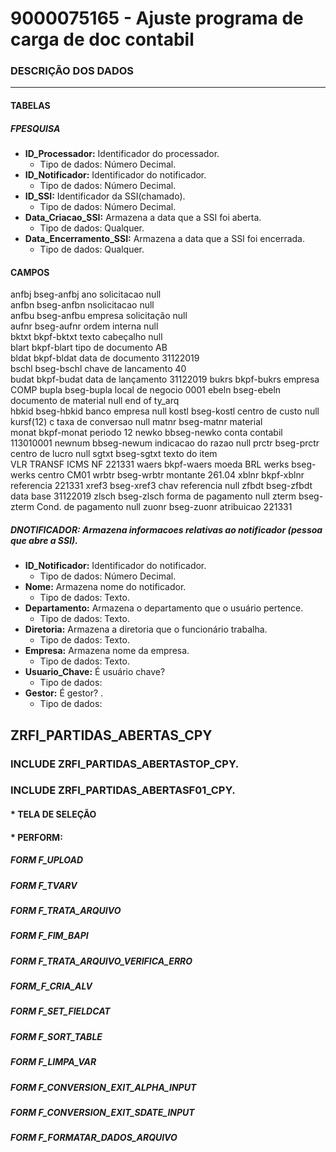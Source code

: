 # 9000075165 - Ajuste programa de carga de doc contabil

### DESCRIÇÃO DOS DADOS
---
#### TABELAS 

##### FPESQUISA
* **ID_Processador:** Identificador do processador.<br>
    - Tipo de dados: Número Decimal.
* **ID_Notificador:** Identificador do notificador.<br>
    - Tipo de dados: Número Decimal.
* **ID_SSI:** Identificador da SSI(chamado).<br>
    - Tipo de dados: Número Decimal.
* **Data_Criacao_SSI:** Armazena a data que a SSI foi aberta.<br>
    - Tipo de dados: Qualquer.
* **Data_Encerramento_SSI:** Armazena a data que a SSI foi encerrada.<br>
    - Tipo de dados: Qualquer.

#### CAMPOS

anfbj	bseg-anfbj	ano solicitacao	null <br>
anfbn	bseg-anfbn	nsolicitacao	null <br>
anfbu	bseg-anfbu	empresa solicitação	null <br>
aufnr	bseg-aufnr	ordem interna	null <br>
bktxt	bkpf-bktxt	texto cabeçalho	null <br>
blart	bkpf-blart	tipo de documento	AB <br>
bldat	bkpf-bldat	data de documento	31122019 <br>
bschl	bseg-bschl	chave de lancamento	40 <br>
budat	bkpf-budat	data de lançamento	31122019
bukrs	bkpf-bukrs	empresa	COMP
bupla	bseg-bupla	local de negocio	0001
ebeln	bseg-ebeln	documento de material	null
end of ty_arq			
hbkid	bseg-hbkid	banco empresa	null
kostl	bseg-kostl	centro de custo	null
kursf(12)	c	taxa de conversao	null
matnr	bseg-matnr	material	
monat	bkpf-monat	periodo	12
newko	bbseg-newko	conta contabil	113010001
newnum	bbseg-newum	indicacao do razao	null
prctr	bseg-prctr	centro de lucro	null
sgtxt	bseg-sgtxt	texto do item	VLR TRANSF ICMS NF 221331
waers	bkpf-waers	moeda	BRL
werks	bseg-werks	centro	CM01
wrbtr	bseg-wrbtr	montante	261.04
xblnr	bkpf-xblnr	referencia	221331
xref3	bseg-xref3	chav referencia	null
zfbdt	bseg-zfbdt	data base	31122019
zlsch	bseg-zlsch	forma de pagamento	null
zterm	bseg-zterm	Cond. de pagamento	null
zuonr	bseg-zuonr	atribuicao	221331


##### DNOTIFICADOR: Armazena informacoes relativas ao notificador (pessoa que abre a SSI).<br>
* **ID_Notificador:** Identificador do notificador.<br>
    - Tipo de dados: Número Decimal.
* **Nome:** Armazena nome do notificador.<br>
    - Tipo de dados: Texto.
* **Departamento:** Armazena o departamento que o usuário pertence.<br>
    - Tipo de dados: Texto.
* **Diretoria:** Armazena a diretoria que o funcionário trabalha.<br>
    - Tipo de dados: Texto.
* **Empresa:** Armazena nome da empresa.<br>
    - Tipo de dados: Texto.
* **Usuario_Chave:** É usuário chave?<br>
    - Tipo de dados: 
* **Gestor:** É gestor? .<br>
    - Tipo de dados:

## ZRFI_PARTIDAS_ABERTAS_CPY


### INCLUDE ZRFI_PARTIDAS_ABERTASTOP_CPY.

    

### INCLUDE ZRFI_PARTIDAS_ABERTASF01_CPY.

#### * TELA DE SELEÇÃO

#### * PERFORM:

##### FORM F_UPLOAD

##### FORM F_TVARV

##### FORM F_TRATA_ARQUIVO

##### FORM F_FIM_BAPI

##### FORM F_TRATA_ARQUIVO_VERIFICA_ERRO

##### FORM_F_CRIA_ALV

##### FORM F_SET_FIELDCAT

##### FORM F_SORT_TABLE

##### FORM F_LIMPA_VAR

##### FORM F_CONVERSION_EXIT_ALPHA_INPUT

##### FORM F_CONVERSION_EXIT_SDATE_INPUT

##### FORM F_FORMATAR_DADOS_ARQUIVO
    
    

